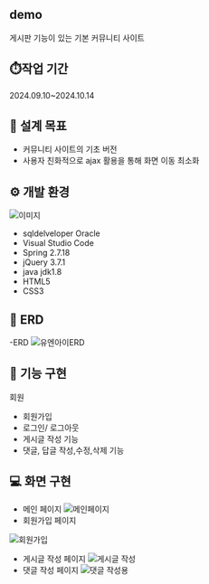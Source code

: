 ## demo
게시판 기능이 있는 기본 커뮤니티 사이트 

## ⏱️작업 기간
2024.09.10~2024.10.14

## 🚩 설계 목표
- 커뮤니티 사이트의 기초 버전
- 사용자 친화적으로 ajax 활용을 통해 화면 이동 최소화


## ⚙️ 개발 환경
![이미지](https://github.com/user-attachments/assets/a3885e0e-fa8e-4410-8c29-d4a79507249e)
- sqldelveloper Oracle
- Visual Studio Code
- Spring 2.7.18
- jQuery 3.7.1
- java jdk1.8
- HTML5
- CSS3


## 📝 ERD
-ERD
![유엔아이ERD](https://github.com/user-attachments/assets/6968b044-619d-4a50-93d2-37d8e80bd487)

## 📄 기능 구현
회원
- 회원가입
- 로그인/ 로그아웃
- 게시글 작성 기능
- 댓글, 답글 작성,수정,삭제 기능


## 💻 화면 구현
- 메인 페이지
![메인페이지](https://github.com/user-attachments/assets/1e2c3e53-7c4f-4d56-9aee-22976eabd7ec)
- 회원가입 페이지
  
![회원가입](https://github.com/user-attachments/assets/899a0b79-4c56-4c7b-8594-1c84c5a4e94f)
- 게시글 작성 페이지
![게시글 작성](https://github.com/user-attachments/assets/d5370ef5-6d68-4011-ae65-dc4ec50820b8)
- 댓글 작성 페이지
![댓글 작성용](https://github.com/user-attachments/assets/e58889a9-c75f-4a5f-8386-2cfc17f6723b)


